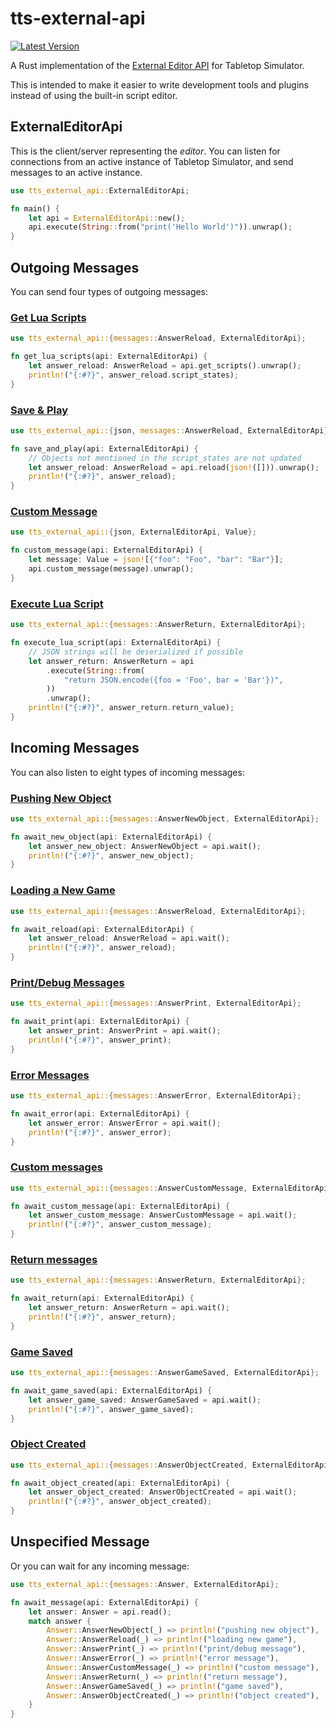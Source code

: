 # tts-external-api

[![Latest Version]][crates.io]

[latest version]: https://img.shields.io/crates/v/tts-external-api.svg
[crates.io]: https://crates.io/crates/tts-external-api

A Rust implementation of the [External Editor API][1] for Tabletop Simulator.

This is intended to make it easier to write development tools and plugins
instead of using the built-in script editor.

[1]: https://api.tabletopsimulator.com/externaleditorapi/

## ExternalEditorApi

This is the client/server representing the _editor_. You can listen for
connections from an active instance of Tabletop Simulator, and send messages
to an active instance.

```rs
use tts_external_api::ExternalEditorApi;

fn main() {
	let api = ExternalEditorApi::new();
	api.execute(String::from("print('Hello World')")).unwrap();
}
```

## Outgoing Messages

You can send four types of outgoing messages:

### [Get Lua Scripts](https://api.tabletopsimulator.com/externaleditorapi/#get-lua-scripts)

```rs
use tts_external_api::{messages::AnswerReload, ExternalEditorApi};

fn get_lua_scripts(api: ExternalEditorApi) {
	let answer_reload: AnswerReload = api.get_scripts().unwrap();
	println!("{:#?}", answer_reload.script_states);
}
```

### [Save & Play](https://api.tabletopsimulator.com/externaleditorapi/#save-play)

```rs
use tts_external_api::{json, messages::AnswerReload, ExternalEditorApi};

fn save_and_play(api: ExternalEditorApi) {
	// Objects not mentioned in the script_states are not updated
	let answer_reload: AnswerReload = api.reload(json!([])).unwrap();
	println!("{:#?}", answer_reload);
}
```

### [Custom Message](https://api.tabletopsimulator.com/externaleditorapi/#custom-message)

```rs
use tts_external_api::{json, ExternalEditorApi, Value};

fn custom_message(api: ExternalEditorApi) {
	let message: Value = json![{"foo": "Foo", "bar": "Bar"}];
	api.custom_message(message).unwrap();
}
```

### [Execute Lua Script](https://api.tabletopsimulator.com/externaleditorapi/#execute-lua-code)

```rs
use tts_external_api::{messages::AnswerReturn, ExternalEditorApi};

fn execute_lua_script(api: ExternalEditorApi) {
    // JSON strings will be deserialized if possible
    let answer_return: AnswerReturn = api
        .execute(String::from(
            "return JSON.encode({foo = 'Foo', bar = 'Bar'})",
        ))
        .unwrap();
    println!("{:#?}", answer_return.return_value);
}
```

## Incoming Messages

You can also listen to eight types of incoming messages:

### [Pushing New Object](https://api.tabletopsimulator.com/externaleditorapi/#pushing-new-object)

```rs
use tts_external_api::{messages::AnswerNewObject, ExternalEditorApi};

fn await_new_object(api: ExternalEditorApi) {
    let answer_new_object: AnswerNewObject = api.wait();
    println!("{:#?}", answer_new_object);
}
```

### [Loading a New Game](https://api.tabletopsimulator.com/externaleditorapi/#loading-a-new-game)

```rs
use tts_external_api::{messages::AnswerReload, ExternalEditorApi};

fn await_reload(api: ExternalEditorApi) {
    let answer_reload: AnswerReload = api.wait();
    println!("{:#?}", answer_reload);
}
```

### [Print/Debug Messages](https://api.tabletopsimulator.com/externaleditorapi/#printdebug-messages)

```rs
use tts_external_api::{messages::AnswerPrint, ExternalEditorApi};

fn await_print(api: ExternalEditorApi) {
    let answer_print: AnswerPrint = api.wait();
    println!("{:#?}", answer_print);
}
```

### [Error Messages](https://api.tabletopsimulator.com/externaleditorapi/#error-messages)

```rs
use tts_external_api::{messages::AnswerError, ExternalEditorApi};

fn await_error(api: ExternalEditorApi) {
    let answer_error: AnswerError = api.wait();
    println!("{:#?}", answer_error);
}
```

### [Custom messages](https://api.tabletopsimulator.com/externaleditorapi/#custom-messages)

```rs
use tts_external_api::{messages::AnswerCustomMessage, ExternalEditorApi};

fn await_custom_message(api: ExternalEditorApi) {
    let answer_custom_message: AnswerCustomMessage = api.wait();
    println!("{:#?}", answer_custom_message);
}
```

### [Return messages](https://api.tabletopsimulator.com/externaleditorapi/#return-messages)

```rs
use tts_external_api::{messages::AnswerReturn, ExternalEditorApi};

fn await_return(api: ExternalEditorApi) {
    let answer_return: AnswerReturn = api.wait();
    println!("{:#?}", answer_return);
}
```

### [Game Saved](https://api.tabletopsimulator.com/externaleditorapi/#game-saved)

```rs
use tts_external_api::{messages::AnswerGameSaved, ExternalEditorApi};

fn await_game_saved(api: ExternalEditorApi) {
    let answer_game_saved: AnswerGameSaved = api.wait();
    println!("{:#?}", answer_game_saved);
}
```

### [Object Created](https://api.tabletopsimulator.com/externaleditorapi/#object-created)

```rs
use tts_external_api::{messages::AnswerObjectCreated, ExternalEditorApi};

fn await_object_created(api: ExternalEditorApi) {
    let answer_object_created: AnswerObjectCreated = api.wait();
    println!("{:#?}", answer_object_created);
}
```

## Unspecified Message

Or you can wait for any incoming message:

```rs
use tts_external_api::{messages::Answer, ExternalEditorApi};

fn await_message(api: ExternalEditorApi) {
    let answer: Answer = api.read();
    match answer {
        Answer::AnswerNewObject(_) => println!("pushing new object"),
        Answer::AnswerReload(_) => println!("loading new game"),
        Answer::AnswerPrint(_) => println!("print/debug message"),
        Answer::AnswerError(_) => println!("error message"),
        Answer::AnswerCustomMessage(_) => println!("custom message"),
        Answer::AnswerReturn(_) => println!("return message"),
        Answer::AnswerGameSaved(_) => println!("game saved"),
        Answer::AnswerObjectCreated(_) => println!("object created"),
    }
}
```

